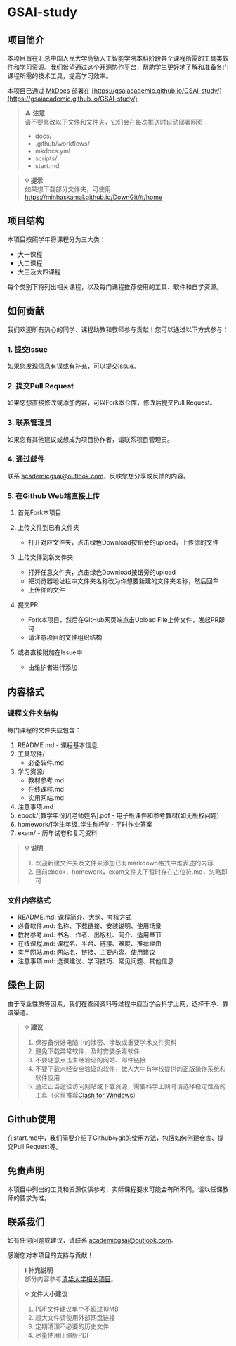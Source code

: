 # GSAI-study

## 项目简介

本项目旨在汇总中国人民大学高瓴人工智能学院本科阶段各个课程所需的工具类软件和学习资源。我们希望通过这个开源协作平台，帮助学生更好地了解和准备各门课程所需的技术工具，提高学习效率。

本项目已通过 [MkDocs](https://github.com/mkdocs/mkdocs) 部署在 [https://gsaiacademic.github.io/GSAI-study/](https://gsaiacademic.github.io/GSAI-study/)

> **⚠️ 注意**  
> 请不要修改以下文件和文件夹，它们会在每次推送时自动部署网页：  
> - docs/  
> - .github/workflows/  
> - mkdocs.yml   
> - scripts/  
> - start.md

> **💡 提示**  
> 如果想下载部分文件夹，可使用 https://minhaskamal.github.io/DownGit/#/home

## 项目结构

本项目按照学年将课程分为三大类：

- 大一课程
- 大二课程  
- 大三及大四课程

每个类别下将列出相关课程，以及每门课程推荐使用的工具、软件和自学资源。

## 如何贡献

我们欢迎所有热心的同学、课程助教和教师参与贡献！您可以通过以下方式参与：

### 1. 提交Issue
如果您发现信息有误或有补充，可以提交Issue。

### 2. 提交Pull Request 
如果您想直接修改或添加内容，可以Fork本仓库，修改后提交Pull Request。

### 3. 联系管理员
如果您有其他建议或想成为项目协作者，请联系项目管理员。

### 4. 通过邮件
联系 academicgsai@outlook.com，反映您想分享或反馈的内容。

### 5. 在Github Web端直接上传

1. 首先Fork本项目

2. 上传文件到已有文件夹
    - 打开对应文件夹，点击绿色Download按钮旁的upload，上传你的文件

3. 上传文件到新文件夹
    - 打开任意文件夹，点击绿色Download按钮旁的upload
    - 把浏览器地址栏中文件夹名称改为你想要新建的文件夹名称，然后回车
    - 上传你的文件

4. 提交PR
    - Fork本项目，然后在GitHub网页端点击Upload File上传文件，发起PR即可
    - 请注意项目的文件组织结构

5. 或者直接附加在Issue中
    - 由维护者进行添加

## 内容格式

### 课程文件夹结构

每门课程的文件夹应包含：

1. README.md - 课程基本信息
2. 工具软件/
    - 必备软件.md
3. 学习资源/
    - 教材参考.md
    - 在线课程.md
    - 实用网站.md
4. 注意事项.md
5. ebook/[教学年份]/[老师姓名].pdf - 电子版课件和参考教材(如无版权问题)
6. homework/[学生年级_学生称呼]/ - 平时作业答案
7. exam/ - 历年试卷和复习资料

> **💡 说明**  
> 1. 欢迎新建文件夹及文件来添加已有markdown格式中难表述的内容  
> 2. 目前ebook，homework，exam文件夹下暂时存在占位符.md，忽略即可

### 文件内容格式

- README.md: 课程简介、大纲、考核方式
- 必备软件.md: 名称、下载链接、安装说明、使用场景
- 教材参考.md: 书名、作者、出版社、简介、适用章节
- 在线课程.md: 课程名、平台、链接、难度、推荐理由
- 实用网站.md: 网站名、链接、主要内容、使用建议
- 注意事项.md: 选课建议、学习技巧、常见问题、其他信息

## 绿色上网

由于专业性质等因素，我们在查阅资料等过程中应当学会科学上网，选择干净、靠谱渠道。

> **💡 建议**  
> 1. 保存备份好电脑中的涉密、涉敏或重要学术文件资料  
> 2. 避免下载异常软件，及时安装杀毒软件  
> 3. 不要随意点击未经验证的网站、邮件链接  
> 4. 不要下载未经安全验证的软件，微人大中有学校提供的正版操作系统和软件应用  
> 5. 通过正当途径访问网站或下载资源，需要科学上网时请选择稳定性高的工具（这里推荐[Clash for Windows](https://jiasupanda.com/clash-how-to)）

## Github使用

在start.md中，我们简要介绍了Github与git的使用方法，包括如何创建仓库、提交Pull Request等。

## 免责声明

本项目中列出的工具和资源仅供参考，实际课程要求可能会有所不同。请以任课教师的要求为准。

## 联系我们

如有任何问题或建议，请联系 academicgsai@outlook.com。

感谢您对本项目的支持与贡献！

> **ℹ️ 补充说明**  
> 部分内容参考[清华大学相关项目](https://github.com/Salensoft/thu-cst-cracker)。

> **💡 文件大小建议**  
> 1. PDF文件建议单个不超过10MB  
> 2. 超大文件请使用外部网盘链接  
> 3. 定期清理不必要的历史文件  
> 4. 尽量使用压缩版PDF
